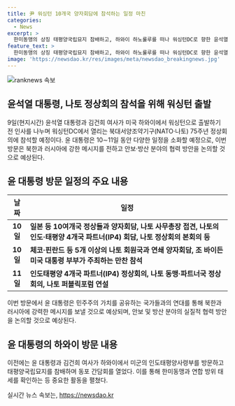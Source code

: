 ```yaml
---
title: 尹 워싱턴 10개국 양자회담에 참석하는 일정 마친
categories:
  - News
excerpt: >
  한미동맹의 상징 태평양국립묘지 참배하고, 하와이 하노룰루를 떠나 워싱턴DC로 향한 윤석열 대통령. 나토 정상회의에서 북한과 러시아에 강한 메시지를 발신한 뒤, 나토 퍼블릭포럼에 단독 연설 예정. 요새 미국과의 동맹을 확인하며 군사적 중요성이 큰 사령부 방문. 클릭해서 전체 기사 보러가기!
feature_text: >
  한미동맹의 상징 태평양국립묘지 참배하고, 하와이 하노룰루를 떠나 워싱턴DC로 향한 윤석열 대통령. 나토 정상회의에서 북한과 러시아에 강한 메시지를 발신한 뒤, 나토 퍼블릭포럼에 단독 연설 예정. 요새 미국과의 동맹을 확인하며 군사적 중요성이 큰 사령부 방문. 클릭해서 전체 기사 보러가기!
image: 'https://newsdao.kr/res/images/meta/newsdao_breakingnews.jpg'
---
```


<p><img src="https://newsdao.kr/res/images/meta/newsdao_breakingnews.jpg" alt="ranknews 속보" /></p>

<h2 data-ke-size="size26">윤석열 대통령, 나토 정상회의 참석을 위해 워싱턴 출발</h2>

<p data-ke-size="size16">9일(현지시간) 윤석열 대통령과 김건희 여사가 미국 하와이에서 워싱턴으로 출발하기 전 인사를 나누며 워싱턴DC에서 열리는 북대서양조약기구(NATO·나토) 75주년 정상회의에 참석할 예정이다. 윤 대통령은 10∼11일 동안 다양한 일정을 소화할 예정으로, 이번 방문은 북한과 러시아에 강한 메시지를 전하고 안보·방산 분야의 협력 방안을 논의할 것으로 예상된다.</p>

<h2 data-ke-size="size26">윤 대통령 방문 일정의 주요 내용</h2>

<table>
    <thead>
        <tr>
            <th>날짜</th>
            <th>일정</th>
        </tr>
    </thead>
    <tbody>
        <tr>
            <td style="text-align: center; height: 17px;"><b>10일</b></td>
            <td><b>일본 등 10여개국 정상들과 양자회담, 나토 사무총장 접견, 나토의 인도·태평양 4개국 파트너(IP4) 회담, 나토 정상회의 본회의 등</b></td>
        </tr>
        <tr>
            <td style="text-align: center; height: 17px;"><b>10일</b></td>
            <td><b>체코·핀란드 등 5개 이상의 나토 회원국과 연쇄 양자회담, 조 바이든 미국 대통령 부부가 주최하는 만찬 참석</b></td>
        </tr>
        <tr>
            <td style="text-align: center; height: 17px;"><b>11일</b></td>
            <td><b>인도태평양 4개국 파트너(IP4) 정상회의, 나토 동맹·파트너국 정상회의, 나토 퍼블릭포럼 연설</b></td>
        </tr>
    </tbody>
</table>

<p data-ke-size="size16">이번 방문에서 윤 대통령은 민주주의 가치를 공유하는 국가들과의 연대를 통해 북한과 러시아에 강력한 메시지를 보낼 것으로 예상되며, 안보 및 방산 분야의 실질적 협력 방안을 논의할 것으로 예상된다.</p>

<h2 data-ke-size="size26">윤 대통령의 하와이 방문 내용</h2>

<p data-ke-size="size16">이전에는 윤 대통령과 김건희 여사가 하와이에서 미군의 인도태평양사령부를 방문하고 태평양국립묘지를 참배하며 동포 간담회를 열었다. 이를 통해 한미동맹과 연합 방위 태세를 확인하는 등 중요한 활동을 펼쳤다.</p>
실시간 뉴스 속보는, <a href="https://newsdao.kr" rel="dofollow">https://newsdao.kr</a>


